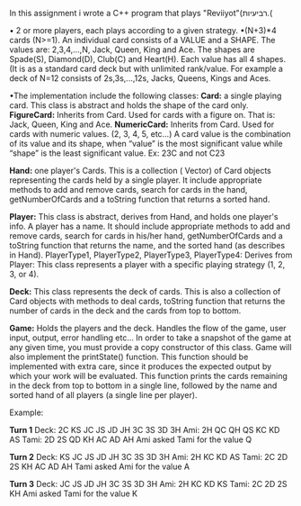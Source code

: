 In this assignment i wrote a C++ program that plays "Reviiyot"(רביעיות.(

• 2 or more players, each plays according to a given strategy. 
•(N+3)*4 cards (N>=1). An individual card consists of a VALUE and a SHAPE. The
values are: 2,3,4,…,N, Jack, Queen, King and Ace. The shapes are Spade(S),
Diamond(D), Club(C) and Heart(H). Each value has all 4 shapes. (It is as a standard
card deck but with unlimited rank/value. For example a deck of N=12 consists of
2s,3s,...,12s, Jacks, Queens, Kings and Aces. 

•The implementation  include the following classes:
**Card:** a single playing card. This class is abstract and holds the shape of the card only.
**FigureCard:** Inherits from Card. Used for cards with a figure on. That is: Jack, Queen,
King and Ace.
**NumericCard:** Inherits from Card. Used for cards with numeric values. (2, 3, 4, 5, etc…)
 A card value is the combination of its value and its shape, when “value” is the most
significant value while “shape” is the least significant value. Ex: 23C and not C23

**Hand:** one player's Cards. This is a collection ( Vector)
of Card objects representing the cards held by a single player. It include
appropriate methods to add and remove cards, search for cards in the hand,
getNumberOfCards and a toString function that returns a sorted hand.

**Player:** This class is abstract, derives from Hand, and holds one player's info. A player
has a name. It should include appropriate methods to add and remove cards, search
for cards in his/her hand, getNumberOfCards and a toString function that returns the
name, and the sorted hand (as describes in Hand).
PlayerType1, PlayerType2, PlayerType3, PlayerType4: Derives from Player: This
class represents a player with a specific playing strategy (1, 2, 3, or 4).

**Deck:** This class represents the deck of cards. This is also a collection of Card objects
with methods to deal cards, toString function that returns the number of cards in the deck
and the cards from top to bottom.

**Game:** Holds the players and the deck. Handles the flow of the game, user input, output,
error handling etc… In order to take a snapshot of the game at any given time, you
must provide a copy constructor of this class. Game will also implement the
printState() function. This function should be implemented with extra care, since it
produces the expected output by which your work will be evaluated. This function prints
the cards remaining in the deck from top to bottom in a single line, followed by the name
and sorted hand of all players (a single line per player).


Example:

**Turn 1**
Deck: 2C KS JC JS JD JH 3C 3S 3D 3H
Ami: 2H QC QH QS KC KD AS
Tami: 2D 2S QD KH AC AD AH
Ami asked Tami for the value Q

**Turn 2**
Deck: KS JC JS JD JH 3C 3S 3D 3H
Ami: 2H KC KD AS
Tami: 2C 2D 2S KH AC AD AH
Tami asked Ami for the value A

**Turn 3**
Deck: JC JS JD JH 3C 3S 3D 3H
Ami: 2H KC KD KS
Tami: 2C 2D 2S KH
Ami asked Tami for the value K
